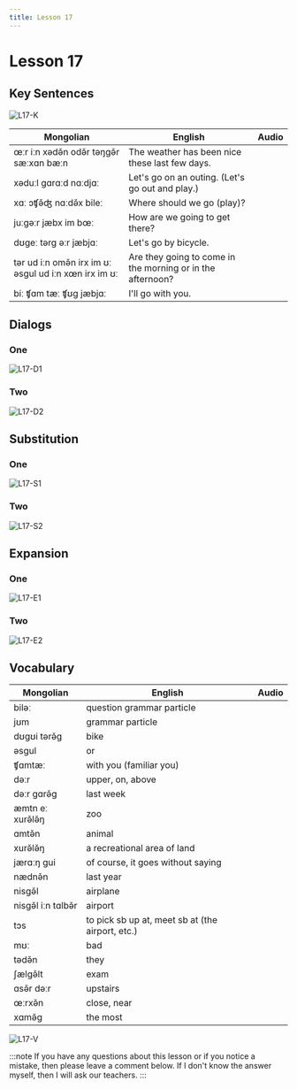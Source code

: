 ```yaml
---
title: Lesson 17
---
```


# Lesson 17

## Key Sentences

![L17-K](./images/L17-K.png)

| Mongolian | English | Audio |
| --- | --- | --- |
| œːr iːn xədə̌n odə̌r təŋgə̌r sæːxɑn bæːn | The weather has been nice these last few days. | <AudioPlayer src="/audio/L17-K1.mp3" /> |
| xəduːl gɑrɑːd nɑːdjɑː | Let's go on an outing. (Let's go out and play.) | <AudioPlayer src="/audio/L17-K2.mp3" /> |
| xɑː ɔʧə̌ʤ nɑːdə̌x bileː | Where should we go (play)? | <AudioPlayer src="/audio/L17-K3.mp3" /> |
| juːgəːr jæbx im bœː | How are we going to get there? | <AudioPlayer src="/audio/L17-K4.mp3" /> |
| dʊgeː tərg əːr jæbjɑː | Let's go by bicycle. | <AudioPlayer src="/audio/L17-K5.mp3" /> |
| tər ud iːn omə̌n irx im ʊː əsgul ud iːn xœn irx im ʊː | Are they going to come in the morning or in the afternoon? | <AudioPlayer src="/audio/L17-K6.mp3" /> |
| biː ʧɑm tæː ʧʊg jæbjɑː | I'll go with you. | <AudioPlayer src="/audio/L17-K7.mp3" /> |

## Dialogs

### One

![L17-D1](./images/L17-D1.png)

<AudioPlayerSeek src="/audio/L17-D1.mp3" />

### Two

![L17-D2](./images/L17-D2.png)

<AudioPlayerSeek src="/audio/L17-D2.mp3" />

## Substitution

### One

![L17-S1](./images/L17-S1.png)

<AudioPlayerSeek src="/audio/L17-S1.mp3" />

### Two

![L17-S2](./images/L17-S2.png)

<AudioPlayerSeek src="/audio/L17-S2.mp3" />

## Expansion

### One

![L17-E1](./images/L17-E1.png)

<AudioPlayerSeek src="/audio/L17-E1.mp3" />

### Two

![L17-E2](./images/L17-E2.png)

<AudioPlayerSeek src="/audio/L17-E2.mp3" />

## Vocabulary

| Mongolian | English | Audio |
| --- | --- | --- |
| biləː | question grammar particle | <AudioPlayer src="/audio/L17-V-bile.mp3" /> |
| jʊm | grammar particle | <AudioPlayer src="/audio/L17-V-yom.mp3" /> |
| dʊgʊi tərə̌g | bike | <AudioPlayer src="/audio/L17-V-bike.mp3" /> |
| əsgul | or | <AudioPlayer src="/audio/L17-V-or.mp3" /> |
| ʧɑmtæː | with you (familiar you) | <AudioPlayer src="/audio/L17-V-withyou.mp3" /> |
| dəːr | upper, on, above | <AudioPlayer src="/audio/L17-V-above.mp3" /> |
| dəːr gɑrə̌g | last week | <AudioPlayer src="/audio/L17-V-lastweek.mp3" /> |
| æmtn eː xurə̌lə̌ŋ | zoo | <AudioPlayer src="/audio/L17-V-zoo.mp3" /> |
| ɑmtə̌n | animal | <AudioPlayer src="/audio/L17-V-animal.mp3" /> |
| xurə̌lə̌ŋ | a recreational area of land | <AudioPlayer src="/audio/L17-V-area.mp3" /> |
| jærɑːŋ gui | of course, it goes without saying | <AudioPlayer src="/audio/L17-V-ofcourse.mp3" /> |
| nædnə̌n | last year | <AudioPlayer src="/audio/L17-V-lastyear.mp3" /> |
| nisgə̌l | airplane | <AudioPlayer src="/audio/L17-V-plane.mp3" /> |
| nisgə̌l iːn tɑlbə̌r | airport | <AudioPlayer src="/audio/L17-V-airport.mp3" /> |
| tɔs | to pick sb up at, meet sb at (the airport, etc.) | <AudioPlayer src="/audio/L17-V-meet.mp3" /> |
| mʊː | bad | <AudioPlayer src="/audio/L17-V-bad.mp3" /> |
| tədə̌n | they | <AudioPlayer src="/audio/L17-V-they.mp3" /> |
| ʃælgə̌lt | exam | <AudioPlayer src="/audio/L17-V-exam.mp3" /> |
| ɑsə̌r dəːr | upstairs | <AudioPlayer src="/audio/L17-V-upstairs.mp3" /> |
| œːrxə̌n | close, near | <AudioPlayer src="/audio/L17-V-close.mp3" /> |
| xɑmə̌g | the most | <AudioPlayer src="/audio/L17-V-most.mp3" /> |

![L17-V](./images/L17-V.png)

:::note
If you have any questions about this lesson or if you notice a mistake, then please leave a comment below. If I don't know the answer myself, then I will ask our teachers.
:::